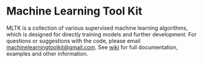 # Machine Learning Tool Kit

MLTK is a collection of various supervised machine learning algorithms, which is designed for directly training models and further development. For questions or suggestions with the code, please email <a href="mailto:machinelearningtoolkit@gmail.com">machinelearningtoolkit@gmail.com</a>. See [wiki](https://github.com/yinlou/mltk/wiki) for full documentation, examples and other information.

